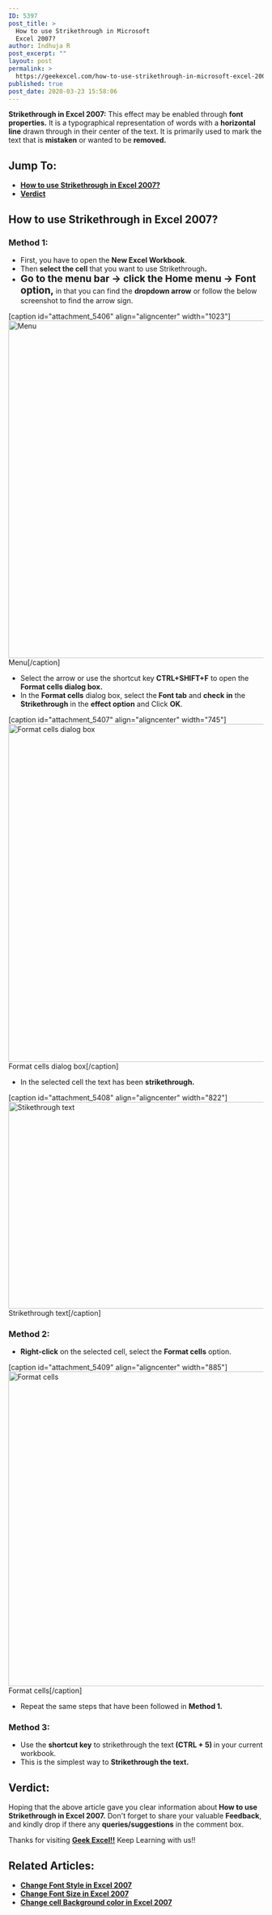 ```yaml
---
ID: 5397
post_title: >
  How to use Strikethrough in Microsoft
  Excel 2007?
author: Indhuja R
post_excerpt: ""
layout: post
permalink: >
  https://geekexcel.com/how-to-use-strikethrough-in-microsoft-excel-2007/
published: true
post_date: 2020-03-23 15:58:06
---
```

<strong>Strikethrough in Excel 2007:</strong> This effect may be enabled through <strong>font properties.</strong> It is a typographical representation of words with a <strong>horizontal line</strong> drawn through in their center of the text. It is primarily used to mark the text that is <strong>mistaken</strong> or wanted to be <strong>removed.</strong>
<h2>Jump To:</h2>
<ul>
 	<li><a href="#1"><strong>How to use Strikethrough in Excel 2007?</strong></a></li>
 	<li><a href="#2"><strong>Verdict</strong></a></li>
</ul>
<h2 id="1"><strong>How to use Strikethrough in Excel 2007?</strong></h2>
<h3>Method 1:</h3>
<ul>
 	<li>First, you have to open the <strong>New Excel Workbook</strong>.</li>
 	<li>Then <strong>select the cell</strong> that you want to use Strikethrough<strong>.</strong></li>
 	<li><strong style="font-size: 19px;">Go to the menu bar → click the Home menu → Font option,</strong> in that you can find the <strong>dropdown arrow</strong> or follow the below screenshot to find the arrow sign.</li>
</ul>
[caption id="attachment_5406" align="aligncenter" width="1023"]<img class="wp-image-5406 size-full" src="https://geekexcel.com/wp-content/uploads/2020/03/Screenshot_1-73.png" alt="Menu" width="1023" height="666" /> Menu[/caption]
<ul>
 	<li>Select the arrow or use the shortcut key <strong>CTRL+SHIFT+F</strong> to open the <strong>Format cells dialog box.</strong></li>
 	<li>In the <strong>Format cells</strong> dialog box, select the<strong> Font tab</strong> and <strong>check</strong> <strong>in</strong> the <strong>Strikethrough</strong> in the <strong>effect option</strong> and Click <strong>OK</strong>.</li>
</ul>
[caption id="attachment_5407" align="aligncenter" width="745"]<img class="wp-image-5407 size-full" src="https://geekexcel.com/wp-content/uploads/2020/03/Screenshot_2-70.png" alt="Format cells dialog box" width="745" height="667" /> Format cells dialog box[/caption]
<ul>
 	<li>In the selected cell the text has been <strong>strikethrough.</strong></li>
</ul>
[caption id="attachment_5408" align="aligncenter" width="822"]<img class="wp-image-5408 size-full" src="https://geekexcel.com/wp-content/uploads/2020/03/Screenshot_3-70.png" alt="Stikethrough text" width="822" height="408" /> Strikethrough text[/caption]
<h3>Method 2:</h3>
<ul>
 	<li><strong>Right-click</strong> on the selected cell, select the <strong>Format cells</strong> option.</li>
</ul>
[caption id="attachment_5409" align="aligncenter" width="885"]<img class="wp-image-5409 size-full" src="https://geekexcel.com/wp-content/uploads/2020/03/Screenshot_4-55.png" alt="Format cells" width="885" height="621" /> Format cells[/caption]
<ul>
 	<li>Repeat the same steps that have been followed in <strong>Method 1. </strong></li>
</ul>
<h3>Method 3:</h3>
<ul>
 	<li>Use the <strong>shortcut key</strong> to strikethrough the text<strong> (CTRL + 5) </strong>in your current workbook.</li>
 	<li>This is the simplest way to <strong>Strikethrough the text.</strong></li>
</ul>
<h2 id="2">Verdict:</h2>
Hoping that the above article gave you clear information about<strong> How to use Strikethrough in Excel 2007.</strong> Don't forget to share your valuable <strong>Feedback</strong>, and kindly drop if there any <strong>queries/suggestions</strong> in the comment box.

Thanks for visiting <strong><a href="https://geekexcel.com/">Geek Excel!!</a></strong> Keep Learning with us!!
<h2>Related Articles:</h2>
<ul>
 	<li><a href="https://geekexcel.com/how-to-change-font-style-in-microsoft-excel-2007/" rel="nofollow"><strong>Change Font Style in Excel 2007</strong></a></li>
 	<li><a href="https://geekexcel.com/how-to-change-font-size-in-microsoft-excel-2007/" rel="nofollow"><strong>Change Font Size in Excel 2007</strong></a></li>
 	<li><a href="https://geekexcel.com/how-to-change-cell-background-color-in-microsoft-excel-2007/" rel="nofollow"><strong>Change cell Background color in Excel 2007</strong></a></li>
</ul>